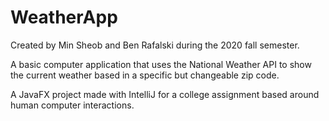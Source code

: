 # WeatherApp

Created by Min Sheob and Ben Rafalski during the 2020 fall semester.

A basic computer application that uses the National Weather API to show the current weather based in a specific but changeable zip code. 

A JavaFX project made with IntelliJ for a college assignment based around human computer interactions. 
